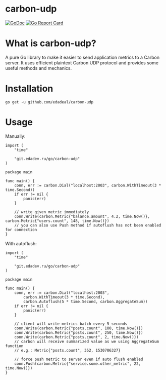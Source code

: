carbon-udp
=============

[![GoDoc](https://godoc.org/github.com/edadeal/carbon-udp?status.svg)](https://godoc.org/github.com/edadeal/carbon-udp)
[![Go Report Card](https://goreportcard.com/badge/github.com/edadeal/carbon-udp)](https://goreportcard.com/report/github.com/edadeal/carbon-udp)

# What is carbon-udp?

A pure Go library to make it easier to send application metrics to a Carbon server.
It uses efficient plaintext Carbon UDP protocol and provides some useful methods and mechanics.

# Installation

```go get -u github.com/edadeal/carbon-udp```

# Usage

Manually:

```golang
import (
    "time"

    "git.edadev.ru/go/carbon-udp"
)

package main

func main() {
    conn, err := carbon.Dial("localhost:2003", carbon.WithTimeout(3 * time.Second))
    if err != nil {
        panic(err)
    }

    // write given metric immediately
    conn.Write(carbon.Metric{"balance.amount", 4.2, time.Now()}, carbon.Metric{"users.count", 148, time.Now()})
    // you can also use Push method if autoflush has not been enabled for connection
}
```

With autoflush:

```golang
import (
    "time"

    "git.edadev.ru/go/carbon-udp"
)

package main

func main() {
    conn, err := carbon.Dial("localhost:2003",
        carbon.WithTimeout(3 * time.Second),
        carbon.Autoflush(5 * time.Second, carbon.AggregateSum))
    if err != nil {
        panic(err)
    }

    // client will write metrics batch every 5 seconds
    conn.Write(carbon.Metric{"posts.count", 100, time.Now()})
    conn.Write(carbon.Metric{"posts.count", 250, time.Now()})
    conn.Write(carbon.Metric{"posts.count", 2, time.Now()})
    // carbon will receive summarized value as we using AggregateSum function
    // e.g.: Metric{"posts.count", 352, 1530706327}

    // force push metric to server even if auto flush enabled
    conn.Push(carbon.Metric{"service.some.other_metric", 22, time.Now()})
}
```